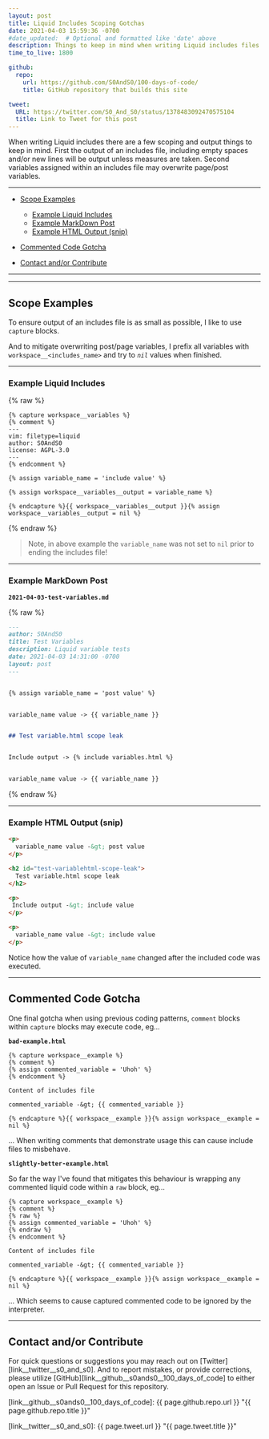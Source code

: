 ```yaml
---
layout: post
title: Liquid Includes Scoping Gotchas
date: 2021-04-03 15:59:36 -0700
#date_updated:  # Optional and formatted like 'date' above
description: Things to keep in mind when writing Liquid includes files
time_to_live: 1800

github:
  repo:
    url: https://github.com/S0AndS0/100-days-of-code/
    title: GitHub repository that builds this site

tweet:
  URL: https://twitter.com/S0_And_S0/status/1378483092470575104
  title: Link to Tweet for this post
---
```



When writing Liquid includes there are a few scoping and output things to keep in mind. First the output of an includes file, including empty spaces and/or new lines will be output unless measures are taken. Second variables assigned within an includes file may overwrite page/post variables.



---


- [Scope Examples][heading__scope_examples]
  - [Example Liquid Includes][heading__example_liquid_includes]
  - [Example MarkDown Post][heading__example_markdown_post]
  - [Example HTML Output (snip)][heading__example_html_output_snip]

- [Commented Code Gotcha][heading__commented_code_gotcha]

- [Contact and/or Contribute][heading__contact_andor_contribute]


---

______


## Scope Examples
[heading__scope_examples]: #scope-examples


To ensure output of an includes file is as small as possible, I like to use `capture` blocks.


And to mitigate overwriting post/page variables, I prefix all variables with `workspace__<includes_name>` and try to _`nil`_ values when finished.


---


### Example Liquid Includes
[heading__example_liquid_includes]: #example-liquid-includes


{% raw %}
```liquid
{% capture workspace__variables %}
{% comment %}
---
vim: filetype=liquid
author: S0AndS0
license: AGPL-3.0
---
{% endcomment %}

{% assign variable_name = 'include value' %}

{% assign workspace__variables__output = variable_name %}

{% endcapture %}{{ workspace__variables__output }}{% assign workspace__variables__output = nil %}
```
{% endraw %}


> Note, in above example the `variable_name` was not set to `nil` prior to ending the includes file!


---


### Example MarkDown Post
[heading__example_markdown_post]: #example-markdown-post


**`2021-04-03-test-variables.md`**


{% raw %}
```markdown
---
author: S0AndS0
title: Test Variables
description: Liquid variable tests
date: 2021-04-03 14:31:00 -0700
layout: post
---


{% assign variable_name = 'post value' %}


variable_name value -> {{ variable_name }}


## Test variable.html scope leak


Include output -> {% include variables.html %}


variable_name value -> {{ variable_name }}
```
{% endraw %}


---


### Example HTML Output (snip)
[heading__example_html_output_snip]: #example-html-output-snip


```html
<p>
  variable_name value -&gt; post value
</p>

<h2 id="test-variablehtml-scope-leak">
  Test variable.html scope leak
</h2>

<p>
 Include output -&gt; include value
</p>

<p>
  variable_name value -&gt; include value
</p>
```


Notice how the value of `variable_name` changed after the included code was executed.


______


## Commented Code Gotcha
[heading__commented_code_gotcha]: #commented-code-gotcha


One final gotcha when using previous coding patterns, `comment` blocks within `capture` blocks may execute code, eg...


**`bad-example.html`**


```liquid
{% capture workspace__example %}
{% comment %}
{% assign commented_variable = 'Uhoh' %}
{% endcomment %}

Content of includes file

commented_variable -&gt; {{ commented_variable }}

{% endcapture %}{{ workspace__example }}{% assign workspace__example = nil %}
```


... When writing comments that demonstrate usage this can cause include files to misbehave.


**`slightly-better-example.html`**


So far the way I've found that mitigates this behaviour is wrapping any commented liquid code within a `raw` block, eg...


```liquid
{% capture workspace__example %}
{% comment %}
{% raw %}
{% assign commented_variable = 'Uhoh' %}
{% endraw %}
{% endcomment %}

Content of includes file

commented_variable -&gt; {{ commented_variable }}

{% endcapture %}{{ workspace__example }}{% assign workspace__example = nil %}
```


... Which seems to cause captured commented code to be ignored by the interpreter.


______


## Contact and/or Contribute
[heading__contact_andor_contribute]: #contact-andor-contribute


For quick questions or suggestions you may reach out on [Twitter][link__twitter__s0_and_s0]. And to report mistakes, or provide corrections, please utilize [GitHub][link__github__s0ands0__100_days_of_code] to either open an Issue or Pull Request for this repository.



[link__github__s0ands0__100_days_of_code]: {{ page.github.repo.url }} "{{ page.github.repo.title }}"

[link__twitter__s0_and_s0]: {{ page.tweet.url }} "{{ page.tweet.title }}"

